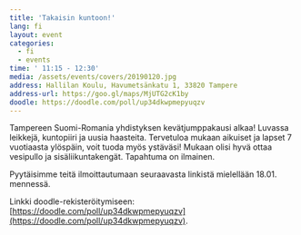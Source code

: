 ```yaml
---
title: 'Takaisin kuntoon!'
lang: fi
layout: event
categories:
  - fi
  - events
time: ' 11:15 - 12:30'
media: /assets/events/covers/20190120.jpg
address: Hallilan Koulu, Havumetsänkatu 1, 33820 Tampere
address-url: https://goo.gl/maps/MjUTG2cK1by
doodle: https://doodle.com/poll/up34dkwpmepyuqzv
---
```


Tampereen Suomi-Romania yhdistyksen kevätjumppakausi alkaa! Luvassa leikkejä, kuntopiiri ja uusia haasteita. Tervetuloa mukaan aikuiset ja lapset 7 vuotiaasta ylöspäin, voit tuoda myös ystäväsi! Mukaan olisi hyvä ottaa vesipullo ja sisäliikuntakengät. Tapahtuma on ilmainen.

Pyytäisimme teitä ilmoittautumaan seuraavasta linkistä mielellään 18.01. mennessä.

Linkki doodle-rekisteröitymiseen: [https://doodle.com/poll/up34dkwpmepyuqzv](https://doodle.com/poll/up34dkwpmepyuqzv).
